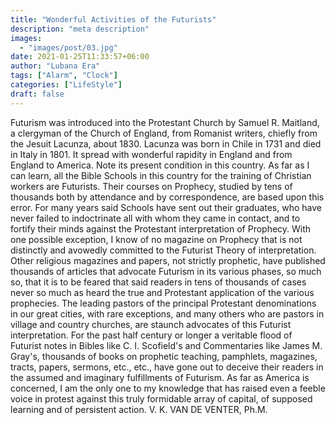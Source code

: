 ```yaml
---
title: "Wonderful Activities of the Futurists"
description: "meta description"
images:
  - "images/post/03.jpg"
date: 2021-01-25T11:33:57+06:00
author: "Lubana Era"
tags: ["Alarm", "Clock"]
categories: ["LifeStyle"]
draft: false
---
```


Futurism was introduced into the Protestant Church by Samuel R. Maitland, a clergyman of the Church of England, from Romanist writers, chiefly from the Jesuit Lacunza, about 1830. Lacunza was born in Chile in 1731 and died in Italy in 1801.
It spread with wonderful rapidity in England and from England to America. Note its present condition in this country.
As far as I can learn, all the Bible Schools in this country for the train­ing of Christian workers are Futurists. Their courses on Prophecy, studied by tens of thousands both by attendance and by correspondence, are based upon this error. For many years said Schools have sent out their graduates, who have never failed to indoctrinate all with whom they came in contact, and to fortify their minds against the Protestant interpretation of Prophecy.
With one possible exception, I know of no magazine on Prophecy that is not distinctly and avowedly committed to the Futurist Theory of interpreta­tion. Other religious magazines and papers, not strictly prophetic, have pub­lished thousands of articles that advocate Futurism in its various phases, so much so, that it is to be feared that said readers in tens of thousands of cases never so much as heard the true and Protestant application of the various prophecies.
The leading pastors of the principal Protestant denominations in our great cities, with rare exceptions, and many others who are pastors in village and country churches, are staunch advocates of this Futurist interpretation.
For the past half century or longer a veritable flood of Futurist notes in Bibles like C. I. Scofield's and Commentaries like James M. Gray's, thousands of books on prophetic teaching, pamphlets, magazines, tracts, papers, sermons, etc., etc., have gone out to deceive their readers in the assumed and imaginary fulfillments of Futurism.
As far as America is concerned, I am the only one to my knowledge that has raised even a feeble voice in protest against this truly formidable array of capital, of supposed learning and of persistent action.
V. K. VAN DE VENTER, Ph.M.
